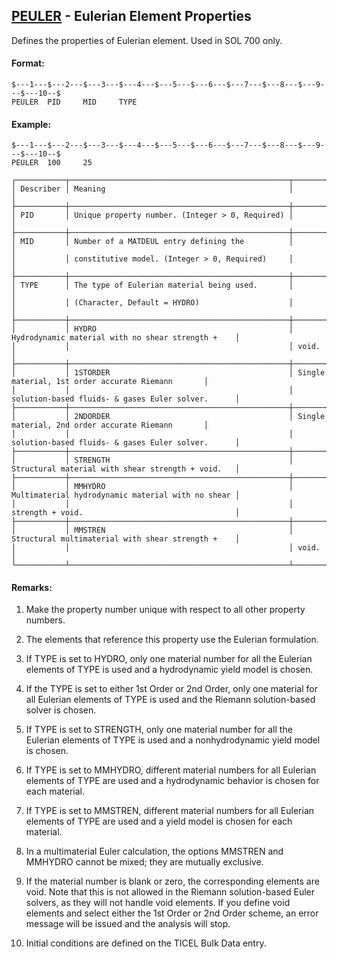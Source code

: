 ## [PEULER](https://help.hexagonmi.com/bundle/MSC_Nastran_2022.4/page/Nastran_Combined_Book/qrg/bulkp/TOC.PEULER.xhtml) - Eulerian Element Properties

Defines the properties of Eulerian element. Used in SOL 700 only.

#### Format:

```nastran
$---1---$---2---$---3---$---4---$---5---$---6---$---7---$---8---$---9---$---10--$
PEULER  PID     MID     TYPE                                                    
```
#### Example:

```nastran
$---1---$---2---$---3---$---4---$---5---$---6---$---7---$---8---$---9---$---10--$
PEULER  100     25                                                              
```
```text
┌───────────┬─────────────────────────────────────────────────┬───────────────────────────────────────────────────┐
│ Describer │ Meaning                                         │                                                   │
├───────────┼─────────────────────────────────────────────────┼───────────────────────────────────────────────────┤
│ PID       │ Unique property number. (Integer > 0, Required) │                                                   │
├───────────┼─────────────────────────────────────────────────┼───────────────────────────────────────────────────┤
│ MID       │ Number of a MATDEUL entry defining the          │                                                   │
│           │ constitutive model. (Integer > 0, Required)     │                                                   │
├───────────┼─────────────────────────────────────────────────┼───────────────────────────────────────────────────┤
│ TYPE      │ The type of Eulerian material being used.       │                                                   │
│           │ (Character, Default = HYDRO)                    │                                                   │
├───────────┼─────────────────────────────────────────────────┼───────────────────────────────────────────────────┤
│           │ HYDRO                                           │ Hydrodynamic material with no shear strength +    │
│           │                                                 │ void.                                             │
├───────────┼─────────────────────────────────────────────────┼───────────────────────────────────────────────────┤
│           │ 1STORDER                                        │ Single material, 1st order accurate Riemann       │
│           │                                                 │ solution-based fluids- & gases Euler solver.      │
├───────────┼─────────────────────────────────────────────────┼───────────────────────────────────────────────────┤
│           │ 2NDORDER                                        │ Single material, 2nd order accurate Riemann       │
│           │                                                 │ solution-based fluids- & gases Euler solver.      │
├───────────┼─────────────────────────────────────────────────┼───────────────────────────────────────────────────┤
│           │ STRENGTH                                        │ Structural material with shear strength + void.   │
├───────────┼─────────────────────────────────────────────────┼───────────────────────────────────────────────────┤
│           │ MMHYDRO                                         │ Multimaterial hydrodynamic material with no shear │
│           │                                                 │ strength + void.                                  │
├───────────┼─────────────────────────────────────────────────┼───────────────────────────────────────────────────┤
│           │ MMSTREN                                         │ Structural multimaterial with shear strength +    │
│           │                                                 │ void.                                             │
└───────────┴─────────────────────────────────────────────────┴───────────────────────────────────────────────────┘
```
#### Remarks:

1. Make the property number unique with respect to all other property numbers.

2. The elements that reference this property use the Eulerian formulation.

3. If TYPE is set to HYDRO, only one material number for all the Eulerian elements of TYPE is used and a hydrodynamic yield model is chosen.

4. If the TYPE is set to either 1st Order or 2nd Order, only one material for all Eulerian elements of TYPE is used and the Riemann solution-based solver is chosen.

5. If TYPE is set to STRENGTH, only one material number for all the Eulerian elements of TYPE is used and a nonhydrodynamic yield model is chosen.

6. If TYPE is set to MMHYDRO, different material numbers for all Eulerian elements of TYPE are used and a hydrodynamic behavior is chosen for each material.

7. If TYPE is set to MMSTREN, different material numbers for all Eulerian elements of TYPE are used and a yield model is chosen for each material.

8. In a multimaterial Euler calculation, the options MMSTREN and MMHYDRO cannot be mixed; they are mutually exclusive.

9. If the material number is blank or zero, the corresponding elements are void. Note that this is not allowed in the Riemann solution-based Euler solvers, as they will not handle void elements. If you define void elements and select either the 1st Order or 2nd Order scheme, an error message will be issued and the analysis will stop.

10. Initial conditions are defined on the TICEL Bulk Data entry.

